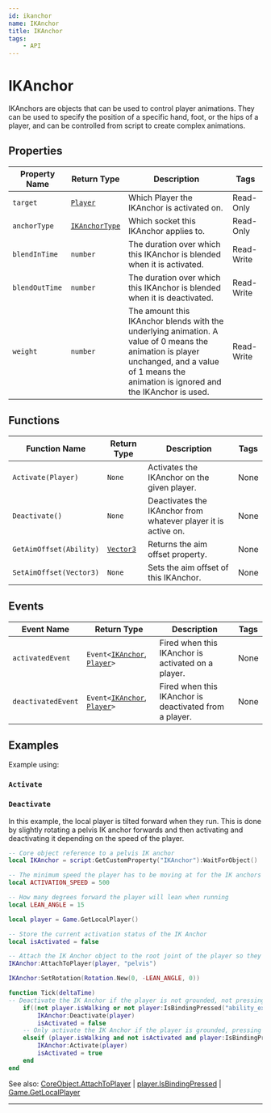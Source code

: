 ```yaml
---
id: ikanchor
name: IKAnchor
title: IKAnchor
tags:
    - API
---
```


# IKAnchor

IKAnchors are objects that can be used to control player animations. They can be used to specify the position of a specific hand, foot, or the hips of a player, and can be controlled from script to create complex animations.

## Properties

| Property Name | Return Type | Description | Tags |
| -------- | ----------- | ----------- | ---- |
| `target` | [`Player`](player.md) | Which Player the IKAnchor is activated on. | Read-Only |
| `anchorType` | [`IKAnchorType`](enums.md#ikanchortype) | Which socket this IKAnchor applies to. | Read-Only |
| `blendInTime` | `number` | The duration over which this IKAnchor is blended when it is activated. | Read-Write |
| `blendOutTime` | `number` | The duration over which this IKAnchor is blended when it is deactivated. | Read-Write |
| `weight` | `number` | The amount this IKAnchor blends with the underlying animation. A value of 0 means the animation is player unchanged, and a value of 1 means the animation is ignored and the IKAnchor is used. | Read-Write |

## Functions

| Function Name | Return Type | Description | Tags |
| -------- | ----------- | ----------- | ---- |
| `Activate(Player)` | `None` | Activates the IKAnchor on the given player. | None |
| `Deactivate()` | `None` | Deactivates the IKAnchor from whatever player it is active on. | None |
| `GetAimOffset(Ability)` | [`Vector3`](vector3.md) | Returns the aim offset property. | None |
| `SetAimOffset(Vector3)` | `None` | Sets the aim offset of this IKAnchor. | None |

## Events

| Event Name | Return Type | Description | Tags |
| ----- | ----------- | ----------- | ---- |
| `activatedEvent` | `Event<`[`IKAnchor`](ikanchor.md), [`Player`](player.md)`>` | Fired when this IKAnchor is activated on a player. | None |
| `deactivatedEvent` | `Event<`[`IKAnchor`](ikanchor.md), [`Player`](player.md)`>` | Fired when this IKAnchor is deactivated from a player. | None |

## Examples

Example using:

### `Activate`

### `Deactivate`

In this example, the local player is tilted forward when they run. This is done by slightly rotating a pelvis IK anchor forwards and then activating and deactivating it depending on the speed of the player.

```lua
-- Core object reference to a pelvis IK anchor
local IKAnchor = script:GetCustomProperty("IKAnchor"):WaitForObject()

-- The minimum speed the player has to be moving at for the IK anchors to be activated
local ACTIVATION_SPEED = 500

-- How many degrees forward the player will lean when running
local LEAN_ANGLE = 15

local player = Game.GetLocalPlayer()

-- Store the current activation status of the IK Anchor
local isActivated = false

-- Attach the IK Anchor object to the root joint of the player so they move together
IKAnchor:AttachToPlayer(player, "pelvis")

IKAnchor:SetRotation(Rotation.New(0, -LEAN_ANGLE, 0))

function Tick(deltaTime)
-- Deactivate the IK Anchor if the player is not grounded, not pressing the "W" key, or not moving faster than the `ACTIVATION_SPEED`
    if((not player.isWalking or not player:IsBindingPressed("ability_extra_21") or player:GetVelocity().size <= ACTIVATION_SPEED) and isActivated) then
        IKAnchor:Deactivate(player)
        isActivated = false
    -- Only activate the IK Anchor if the player is grounded, pressing the "W" key, and moving faster than the `ACTIVATION_SPEED`
    elseif (player.isWalking and not isActivated and player:IsBindingPressed("ability_extra_21") and player:GetVelocity().size > ACTIVATION_SPEED) then
        IKAnchor:Activate(player)
        isActivated = true
    end
end
```

See also: [CoreObject.AttachToPlayer](coreobject.md) | [player.IsBindingPressed](player.md) | [Game.GetLocalPlayer](game.md)

---
